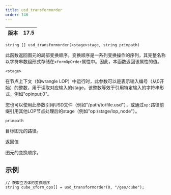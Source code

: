 ```yaml
---
title: usd_transformorder
order: 146
---
```

| 版本 | 17.5 |
| --- | --- |

`string [] usd_transformorder(<stage>stage, string primpath)`

此函数返回图元的局部变换顺序。变换顺序是一系列变换操作的序列，其完整名称以字符串数组形式存储在`xformOpOrder`属性中。因此，本函数返回该属性的值。

`<stage>`

在节点上下文（如wrangle LOP）中运行时，此参数可以是表示输入编号（从0开始）的整数，用于读取对应输入的stage。该整数等效于引用特定输入的字符串形式，例如"opinput:0"。

您也可以使用此参数引用USD文件（例如"/path/to/file.usd"），或通过`op:`路径前缀引用其他LOP节点处理后的stage（例如"op:/stage/lop_node"）。

`primpath`

目标图元的路径。

返回值

图元的变换顺序。

## 示例

```vex
// 获取立方体的变换顺序
string cube_xform_ops[] = usd_transformorder(0, "/geo/cube");

```
